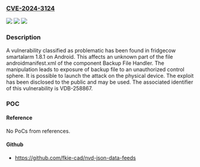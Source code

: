 ### [CVE-2024-3124](https://cve.mitre.org/cgi-bin/cvename.cgi?name=CVE-2024-3124)
![](https://img.shields.io/static/v1?label=Product&message=smartalarm&color=blue)
![](https://img.shields.io/static/v1?label=Version&message=%3D%201.8.1%20&color=brighgreen)
![](https://img.shields.io/static/v1?label=Vulnerability&message=CWE-530%20Exposure%20of%20Backup%20File%20to%20an%20Unauthorized%20Control%20Sphere&color=brighgreen)

### Description

A vulnerability classified as problematic has been found in fridgecow smartalarm 1.8.1 on Android. This affects an unknown part of the file androidmanifest.xml of the component Backup File Handler. The manipulation leads to exposure of backup file to an unauthorized control sphere. It is possible to launch the attack on the physical device. The exploit has been disclosed to the public and may be used. The associated identifier of this vulnerability is VDB-258867.

### POC

#### Reference
No PoCs from references.

#### Github
- https://github.com/fkie-cad/nvd-json-data-feeds


